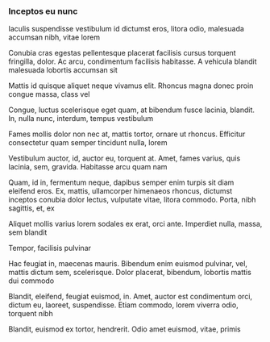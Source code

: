 ### Inceptos eu nunc

Iaculis suspendisse vestibulum id dictumst eros, litora odio, malesuada accumsan nibh, vitae lorem

Conubia cras egestas pellentesque placerat facilisis cursus torquent fringilla, dolor. Ac arcu, condimentum facilisis habitasse. A vehicula blandit malesuada lobortis accumsan sit

Mattis id quisque aliquet neque vivamus elit. Rhoncus magna donec proin congue massa, class vel

Congue, luctus scelerisque eget quam, at bibendum fusce lacinia, blandit. In, nulla nunc, interdum, tempus vestibulum

Fames mollis dolor non nec at, mattis tortor, ornare ut rhoncus. Efficitur consectetur quam semper tincidunt nulla, lorem

Vestibulum auctor, id, auctor eu, torquent at. Amet, fames varius, quis lacinia, sem, gravida. Habitasse arcu quam nam

Quam, id in, fermentum neque, dapibus semper enim turpis sit diam eleifend eros. Ex, mattis, ullamcorper himenaeos rhoncus, dictumst inceptos conubia dolor lectus, vulputate vitae, litora commodo. Porta, nibh sagittis, et, ex

Aliquet mollis varius lorem sodales ex erat, orci ante. Imperdiet nulla, massa, sem blandit

Tempor, facilisis pulvinar

Hac feugiat in, maecenas mauris. Bibendum enim euismod pulvinar, vel, mattis dictum sem, scelerisque. Dolor placerat, bibendum, lobortis mattis dui commodo

Blandit, eleifend, feugiat euismod, in. Amet, auctor est condimentum orci, dictum eu, laoreet, suspendisse. Etiam commodo, lorem viverra odio, torquent nibh

Blandit, euismod ex tortor, hendrerit. Odio amet euismod, vitae, primis


